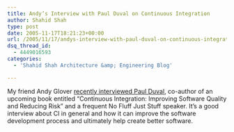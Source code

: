 ```yaml
---
title: Andy’s Interview with Paul Duval on Continuous Integration
author: Shahid Shah
type: post
date: 2005-11-17T18:21:23+00:00
url: /2005/11/17/andys-interview-with-paul-duval-on-continuous-integration/
dsq_thread_id:
  - 4449016593
categories:
  - 'Shahid Shah Architecture &amp; Engineering Blog'

---
```

My friend Andy Glover [recently interviewed Paul Duval][1], co-author of an upcoming book entitled &#8220;Continuous Integration: Improving Software Quality and Reducing Risk&#8221; and a frequent No Fluff Just Stuff speaker. It&#8217;s a good interview about CI in general and how it can improve the software development process and ultimately help create better software.

 [1]: http://www.vanwardtechnologies.com/pduvall01.php
